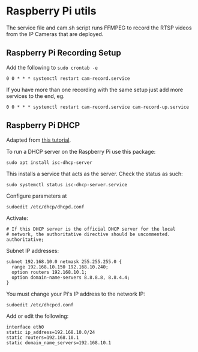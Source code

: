 # Raspberry Pi utils

The service file and cam.sh script runs FFMPEG to record the RTSP
videos from the IP Cameras that are deployed.

## Raspberry Pi Recording Setup

Add the following to `sudo crontab -e`
```
0 0 * * * systemctl restart cam-record.service
```

If you have more than one recording with the same setup just add more services
to the end, eg.

```
0 0 * * * systemctl restart cam-record.service cam-record-up.service
```

## Raspberry Pi DHCP

Adapted from [this tutorial](https://www.itsfullofstars.de/2019/02/dhcp-server-on-linux-with-raspberry-pi/).

To run a DHCP server on the Raspberry Pi use this package:

```
sudo apt install isc-dhcp-server
```

This installs a service that acts as the server. Check the status as such:
```
sudo systemctl status isc-dhcp-server.service
```

Configure parameters at
```
sudoedit /etc/dhcp/dhcpd.conf
```

Activate:
```
# If this DHCP server is the official DHCP server for the local
# network, the authoritative directive should be uncommented.
authoritative;
```

Subnet IP addresses:

```
subnet 192.168.10.0 netmask 255.255.255.0 {
  range 192.168.10.150 192.168.10.240;
  option routers 192.168.10.1;
  option domain-name-servers 8.8.8.8, 8.8.4.4;
}
```

You must change your Pi's IP address to the network IP:
```
sudoedit /etc/dhcpcd.conf
```

Add or edit the following:
```
interface eth0
static ip_address=192.168.10.0/24
static routers=192.168.10.1
static domain_name_servers=192.168.10.1
```
